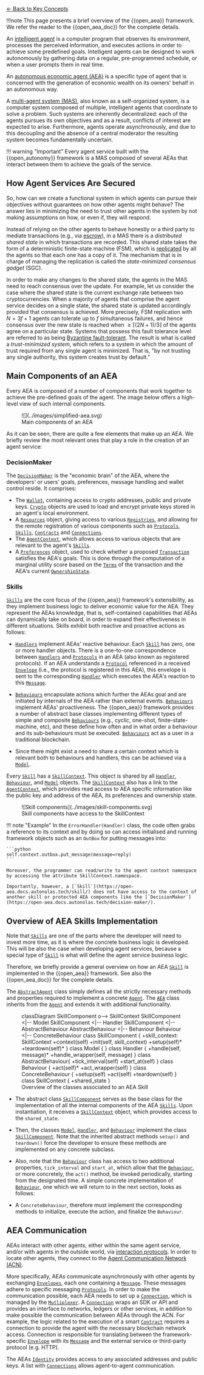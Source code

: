 [← Back to Key Concepts](./index.md)

!!!note
    This page presents a brief overview of the {{open_aea}} framework. We refer the reader to the {{open_aea_doc}} for the complete details.


An [intelligent agent](https://en.wikipedia.org/wiki/Intelligent_agent) is a computer program that observes its environment, processes the perceived information, and executes actions in order to achieve some predefined goals. Intelligent agents can be designed to work autonomously by gathering data on a regular, pre-programmed schedule, or when a user prompts them in real time.



An [autonomous economic agent (AEA)](https://open-aea.docs.autonolas.tech/agent-vs-aea/) is a specific type of agent
that is concerned with the generation of economic wealth on its owners' behalf in an autonomous way.



A [multi-agent system (MAS)](https://en.wikipedia.org/wiki/Multi-agent_system), also known as a self-organized system, is a computer system composed of multiple, intelligent agents that coordinate to solve a problem. Such systems are inherently decentralized: each of the agents pursues its
own objectives and as a result, conflicts of interest are expected to arise.
Furthermore, agents operate asynchronously, and due to this decoupling and the
absence of a central moderator the resulting system becomes fundamentally
uncertain.


!!! warning "Important"
    Every agent service built with the {{open_autonomy}} framework is a MAS composed of several AEAs that interact between them to achieve the goals of the service.


## How Agent Services Are Secured

So, how can we create a functional system in which agents can pursue their
objectives without guarantees on how other agents might behave? The answer lies
in minimizing the need to trust other agents in the system by not making
assumptions on how, or even if, they will respond.

Instead of relying on the other agents to behave honestly or a third party to
mediate transactions (e.g., via [escrow](https://en.wikipedia.org/wiki/Escrow)), in a MAS
there is a _distributed shared state_ in which transactions are recorded. This
shared state takes the form of a deterministic finite-state machine (FSM),
which is [replicated](https://en.wikipedia.org/wiki/State_machine_replication)
by all the agents so that each one has a copy of it. The mechanism that is in charge of managing the replication is called the _state-minimized consensus gadget_ (SGC).

In order to make any changes
to the shared state, the agents in the MAS need to reach consensus over the update. For example, let us consider the case where the shared state is the current exchange rate between two cryptocurrencies. When
a majority of agents that comprise the agent service decides on a single state,
the shared state is updated accordingly provided that consensus is achieved. More
precisely, FSM replication with $N = 3f + 1$ agents can tolerate up to
$f$ simultaneous failures, and hence consensus over the new state is reached
when $\geq\lceil(2N + 1) / 3\rceil$ of the agents agree on a particular state. Systems
that possess this fault tolerance level are referred to as being
[Byzantine fault-tolerant](https://pmg.csail.mit.edu/papers/osdi99.pdf).
The result is what is called a _trust-minimized system_, which refers to a system in
which the amount of trust required from any single agent is minimized.
That is, "by not trusting any single authority, this system creates trust by default."


## Main Components of an AEA

Every AEA is composed of a number of components that work together to achieve the pre-defined goals of the agent. The image below offers a high-level view of such internal components.


<figure markdown>
![](../images/simplified-aea.svg)
<figcaption>Main components of an AEA</figcaption>
</figure>

As it can be seen, there are quite a few elements that make up an AEA. We briefly review the most relevant ones that play a role in the creation of an agent service:

### DecisionMaker
The [`DecisionMaker`](https://open-aea.docs.autonolas.tech/decision-maker/)
is the "economic brain" of the AEA, where the developers' or users' goals, preferences, message handling and wallet
control reside. It comprises:

- The [`Wallet`](https://open-aea.docs.autonolas.tech/api/crypto/wallet/),
containing access to crypto addresses, public and private keys.
[`Crypto`](https://open-aea.docs.autonolas.tech/api/crypto/base/) objects
are used to load and encrypt private keys stored in an agent's local environment.
- A [`Resources`](https://open-aea.docs.autonolas.tech/api/registries/resources/) object,
giving access to various
[`Registries`](https://open-aea.docs.autonolas.tech/api/registries/base/),
and allowing for the remote registration of various components such as
[`Protocols`](https://open-aea.docs.autonolas.tech/api/protocols/base/#protocol-objects),
[`Skills`](https://open-aea.docs.autonolas.tech/api/skills/base/),
[`Contracts`](https://open-aea.docs.autonolas.tech/api/contracts/base/) and
[`Connections`](https://open-aea.docs.autonolas.tech/api/connections/base/).
- The [`AgentContext`](https://open-aea.docs.autonolas.tech/api/context/base/), which
allows access to various objects that are relevant to the agent's
[`Skills`](https://open-aea.docs.autonolas.tech/api/skills/base/).
- A [`Preferences`](https://open-aea.docs.autonolas.tech/api/decision_maker/base/#preferences-objects) object,
used to check whether a proposed [`Transaction`](https://open-aea.docs.autonolas.tech/api/helpers/transaction/base/)
satisfies the AEA's goals. This is done through the computation of a marginal
utility score based on the
[`Terms`](https://open-aea.docs.autonolas.tech/api/helpers/transaction/base/#terms-objects)
of the transaction and the AEA's current
[`OwnershipState`](https://open-aea.docs.autonolas.tech/api/decision_maker/base/#ownershipstate-objects).



### Skills
[`Skills`](https://open-aea.docs.autonolas.tech/skill/) are the core focus of the {{open_aea}} framework's extensibility, as they implement business logic to deliver economic value for the AEA.  They represent the AEAs knowledge, that is, self-contained capabilities that AEAs can dynamically take on board, in order to expand their effectiveness in different situations. Skills exhibit both reactive and proactive actions as follows:

- [`Handlers`](https://open-aea.docs.autonolas.tech/api/skills/base/#handler-objects) implement AEAs' reactive behaviour. Each [`Skill`](https://open-aea.docs.autonolas.tech/skill/) has zero, one or more handler objects. There is a one-to-one correspondence between [`Handlers`](https://open-aea.docs.autonolas.tech/api/skills/base/#handler-objects) and [`Protocols`](https://open-aea.docs.autonolas.tech/api/protocols/base/#protocol-objects) in an AEA (also known as registered protocols). If an AEA understands a [`Protocol`](https://open-aea.docs.autonolas.tech/api/protocols/base/#protocol-objects) referenced in a received [`Envelope`](https://open-aea.docs.autonolas.tech/api/mail/base/#envelope-objects) (i.e., the protocol is registered in this AEA), this envelope is sent to the corresponding [`Handler`](https://open-aea.docs.autonolas.tech/api/skills/base/#handler-objects) which executes the AEA's reaction to this [`Message`](https://open-aea.docs.autonolas.tech/api/protocols/base/).

- [`Behaviours`](https://open-aea.docs.autonolas.tech/api/skills/base/#behaviour-objects) encapsulate actions which further the AEAs goal and are initiated by internals of the AEA rather than external events. [`Behaviours`](https://open-aea.docs.autonolas.tech/api/skills/base/#behaviour-objects) implement AEAs' proactiveness. The {{open_aea}} framework provides a number of abstract base classes implementing different types of simple and composite [`Behaviours`](https://open-aea.docs.autonolas.tech/api/skills/base/#behaviour-objects) (e.g., cyclic, one-shot, finite-state-machine, etc), and these define how often and in what order a behaviour and its sub-behaviours must be executed. [`Behaviours`](https://open-aea.docs.autonolas.tech/api/skills/base/#behaviour-objects) act as a user in a traditional blockchain.


- Since there might exist a need to share a certain context which is relevant both
to behaviours and handlers, this can be achieved via a
[`Model`](https://open-aea.docs.autonolas.tech/api/skills/base/#model-objects).

Every [`Skill`](https://open-aea.docs.autonolas.tech/skill/) has a
[`SkillContext`](https://open-aea.docs.autonolas.tech/api/skills/base/).
This object is shared by all [`Handler`](https://open-aea.docs.autonolas.tech/api/skills/base/#handler-objects), [`Behaviour`](https://open-aea.docs.autonolas.tech/api/skills/base/#behaviour-objects), and [`Model`](https://open-aea.docs.autonolas.tech/api/skills/base/#model-objects) objects. The [`SkillContext`](https://open-aea.docs.autonolas.tech/api/skills/base/) also has a link to the [`AgentContext`](https://open-aea.docs.autonolas.tech/api/context/base/), which provides read access to AEA specific information like the public key and address of the AEA, its preferences and ownership state.

<figure markdown>
![Skill components](../images/skill-components.svg)
<figcaption>Skill components have access to the SkillContext</figcaption>
</figure>

!!! note "Example"
    In the `ErrorHandler(Handler)` class, the code often grabs a reference to its context and by doing so can access initialised and running framework objects such as an `OutBox` for putting messages into:

    ```python
    self.context.outbox.put_message(message=reply)
    ```

    Moreover, the programmer can read/write to the agent context namespace by accessing the attribute SkillContext.namespace.

    Importantly, however, a [`Skill`](https://open-aea.docs.autonolas.tech/skill/) does not have access to the context of another skill or protected AEA components like the [`DecisionMaker`](https://open-aea.docs.autonolas.tech/decision-maker/).



## Overview of AEA Skills Implementation


Note that [`Skills`](https://open-aea.docs.autonolas.tech/skill/) are one of the parts where the developer will need to invest more time, as it is where the concrete business logic is developed. This will be also the case when developing agent
services, because a special type of [`Skill`](https://open-aea.docs.autonolas.tech/skill/) is what will define the agent
service business logic.

Therefore, we briefly provide a general overview on how an AEA [`Skill`](https://open-aea.docs.autonolas.tech/skill/) is implemented in the {{open_aea}} framework. See also the {{open_aea_doc}} for the complete details.


The [`AbstractAgent`](https://open-aea.docs.autonolas.tech/api/abstract_agent/) class
simply defines all the strictly necessary methods and properties required to
implement a concrete [`Agent`](https://open-aea.docs.autonolas.tech/api/agent/).
The [`AEA`](https://open-aea.docs.autonolas.tech/api/aea/) class inherits from the
[`Agent`](https://open-aea.docs.autonolas.tech/api/agent/) and extends it with
additional functionality.



<figure markdown>
<div class="mermaid">
classDiagram
    SkillComponent o--> SkillContext
    SkillComponent <|-- Model
    SkillComponent <|-- Handler
    SkillComponent <|-- AbstractBehaviour
    AbstractBehaviour <|-- Behaviour
    Behaviour <|-- ConcreteBehaviour
    class SkillComponent {
        +skill_context: SkillContext
        +context(self)
        +init(self, skill_context)
        +setup(self)*
        +teardown(self)*
    }
    class Model {
    }
    class Handler {
        +handle(self, message)*
        +handle_wrapper(self, message)
    }
    class AbstractBehaviour{
      +tick_interval(self)
      +start_at(self)
    }
    class Behaviour {
        +act(self)*
        +act_wrapper(self)
    }
    class ConcreteBehaviour {
        +setup(self)
        +act(self)
        +teardown(self)
    }
    class SkillContext {
        +shared_state
    }
</div>
<figcaption>Overview of the classes associated to an AEA Skill</figcaption>
</figure>



*  The abstract class [`SkillComponent`](https://open-aea.docs.autonolas.tech/api/skills/base/#skillcomponent-objects)
serves as the base class for the implementation of all the internal components of the AEA [`Skills`](https://open-aea.docs.autonolas.tech/skill/). Upon instantiation, it receives a [`SkillContext`](https://open-aea.docs.autonolas.tech/api/skills/base/#skillcontext-objects) object, which
provides access to the `shared_state`.



*  Then, the classes
[`Model`](https://open-aea.docs.autonolas.tech/api/skills/base/#model-objects),
[`Handler`](https://open-aea.docs.autonolas.tech/api/skills/base/#handler-objects), and
[`Behaviour`](https://open-aea.docs.autonolas.tech/api/skills/base/#behaviour-objects) implement the class [`SkillComponent`](https://open-aea.docs.autonolas.tech/api/skills/base/#skillcomponent-objects). Note that the inherited abstract methods `setup()` and `teardown()` force the developer to
ensure these methods are implemented on any concrete subclass.


*  Also, note that the
[`Behaviour`](https://open-aea.docs.autonolas.tech/api/skills/base/#behaviour-objects) class
has access to two additional properties, `tick_interval` and `start_at`, which
allow that the [`Behaviour`](https://open-aea.docs.autonolas.tech/api/skills/base/#behaviour-objects), or more concretely, the `act()` method, be invoked periodically,
starting from the designated time. A simple concrete implementation of [`Behaviour`](https://open-aea.docs.autonolas.tech/api/skills/base/#behaviour-objects),
one which we will return to in the next section, looks as follows:

*  A `ConcreteBehaviour`, therefore must implement the corresponding methods to initialize, execute the action, and finalize the `Behaviour`.



## AEA Communication

AEAs interact with other agents, either within the same agent service, and/or with agents in the outside world, via
[interaction protocols](https://open-aea.docs.autonolas.tech/interaction-protocol/).
In order to locate other agents, they connect to the
[Agent Communication Network (ACN)](https://open-aea.docs.autonolas.tech/acn/).

More specifically, AEAs communicate asynchronously with other agents by exchanging
[`Envelopes`](https://open-aea.docs.autonolas.tech/api/mail/base/#envelope-objects), each one
containing a [`Message`](https://open-aea.docs.autonolas.tech/api/protocols/base/).
These messages adhere to specific messaging
[`Protocols`](https://open-aea.docs.autonolas.tech/protocol/).
In order to make the communication possible, each AEA needs to
set up a [`Connection`](https://open-aea.docs.autonolas.tech/connection/), which
is managed by the
[`Mutliplexer`](https://open-aea.docs.autonolas.tech/api/multiplexer/).
A [`Connection`](https://open-aea.docs.autonolas.tech/connection/) wraps an SDK or API and provides an interface to networks, ledgers or other services, in addition to make possible the communication between AEAs through the ACN.
For example, the logic related to the execution of a smart
[`Contract`](https://open-aea.docs.autonolas.tech/contract/)
requires a connection to provide the agent with the
necessary blockchain network access.
Connection is responsible for translating between the framework-specific [`Envelope`](https://open-aea.docs.autonolas.tech/api/mail/base/#envelope-objects) with its [`Message`](https://open-aea.docs.autonolas.tech/api/protocols/base/) and the external service or third-party protocol (e.g. HTTP).

The AEAs [`Identity`](https://open-aea.docs.autonolas.tech/api/identity/base/)
provides access to any associated addresses and public keys.
A list with [`Connections`](https://open-aea.docs.autonolas.tech/api/connections/base/)
allows agent-to-agent communication.


<!--
## The implementation `Skill`

A [`Skill`](https://open-aea.docs.autonolas.tech/api/skills/base/#skill-objects)
encapsulates abstractions of `Behaviour`, `Handler` and `Model`.

```python
class Skill(Component):
    """This class implements a skill."""
    @property
    def handlers(self) -> Dict[str, Handler]:
        """Get the handlers."""

    @property
    def behaviours(self) -> Dict[str, Behaviour]:
        """Get the behaviours."""

    @property
    def models(self) -> Dict[str, Model]:
        """Get the models."""
```
-->
